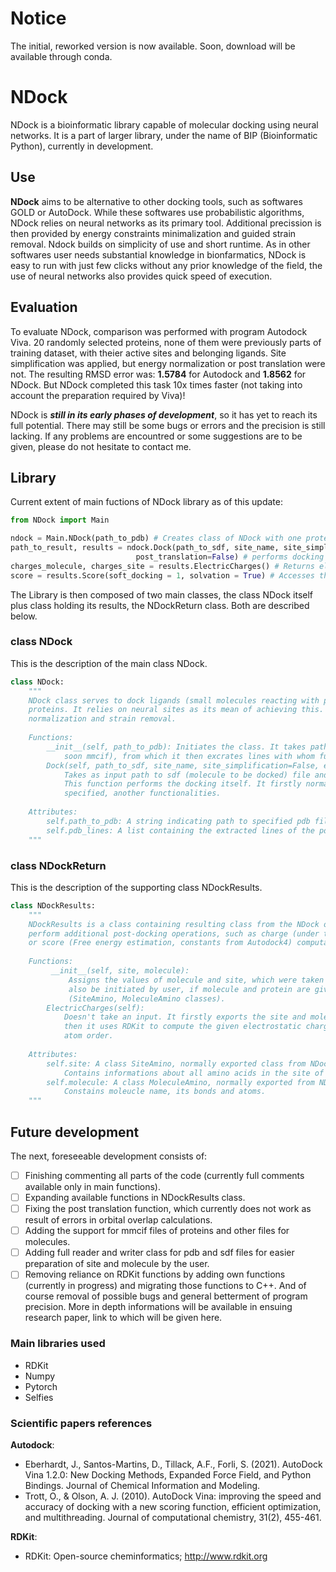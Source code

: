 # Notice
The initial, reworked version is now available. Soon, download will be available through conda.

# NDock
NDock is a bioinformatic library capable of molecular docking using neural networks. It is a part of larger library, under the name of BIP (Bioinformatic Python), currently in development. 

## Use
__NDock__ aims to be alternative to other docking tools, such as softwares GOLD or AutoDock. While these softwares use probabilistic algorithms, NDock relies on neural networks as its primary tool. Additional precission is then provided by energy constraints minimalization and guided strain removal. Ndock builds on simplicity of use and short runtime. As in other softwares user needs substantial knowledge in bionfarmatics, NDock is easy to run with just few clicks without any prior knowledge of the field, the use of neural networks also provides quick speed of execution. 

## Evaluation
To evaluate NDock, comparison was performed with program Autodock Viva. 20 randomly selected proteins, none of them were previously parts of training dataset, with theier active sites and belonging ligands. Site simplification was applied, but energy normalization or post translation were not. The resulting RMSD error was: __1.5784__ for Autodock and __1.8562__ for NDock. But NDock completed this task 10x times faster (not taking into account the preparation required by Viva)!

NDock is ***still in its early phases of development***, so it has yet to reach its full potential. There may still be some bugs or errors and the precision is still lacking. If any problems are encountred or some suggestions are to be given, please do not hesitate to contact me.

## Library
Current extent of main fuctions of NDock library as of this update:

```python
from NDock import Main

ndock = Main.NDock(path_to_pdb) # Creates class of NDock with one protein
path_to_result, results = ndock.Dock(path_to_sdf, site_name, site_simplification=False, energy_normalization=False,
                            post_translation=False) # performs docking on molecule and specified site
charges_molecule, charges_site = results.ElectricCharges() # Returns electrostatic charges of individual atoms, relies on RDKit
score = results.Score(soft_docking = 1, solvation = True) # Accesses the score of finalised docking (docking score)
```

The Library is then composed of two main classes, the class NDock itself plus class holding its results, the NDockReturn class. Both are described below.
### class NDock
This is the description of the main class NDock.

```python
class NDock:
    """
    NDock class serves to dock ligands (small molecules reacting with proteins) into specified 
    proteins. It relies on neural sites as its mean of achieving this. In use are also energy 
    normalization and strain removal. 
    
    Functions:
        __init__(self, path_to_pdb): Initiates the class. It takes path to protein file (currently only pdb, 
            soon mmcif), from which it then excrates lines with whom further functions work.
        Dock(self, path_to_sdf, site_name, site_simplification=False, energy_normalization=True,post_translation=True): 
            Takes as input path to sdf (molecule to be docked) file and site name of previously specified protein.
            This function performs the docking itself. It firstly normalizes input, then uses neural site and, if 
            specified, another functionalities.
            
    Attributes:
        self.path_to_pdb: A string indicating path to specified pdb file.
        self.pdb_lines: A list containing the extracted lines of the pdb file.
    """
```
### class NDockReturn
This is the description of the supporting class NDockResults.

```python
class NDockResults:
    """
    NDockResults is a class containing resulting class from the NDock operations. It serves to 
    perform additional post-docking operations, such as charge (under tha mantle of RDKit)
    or score (Free energy estimation, constants from Autodock4) computations.
    
    Functions:
         __init__(self, site, molecule): 
             Assigns the values of molecule and site, which were taken fromNDock computations. Can 
             also be initiated by user, if molecule and protein are given in right class format 
             (SiteAmino, MoleculeAmino classes).
        ElectricCharges(self): 
            Doesn't take an input. It firstly exports the site and molecule as pdb and sdf file respectively,
            then it uses RDKit to compute the given electrostatic charges which it outputs in lists, by 
            atom order.
            
    Attributes:
        self.site: A class SiteAmino, normally exported class from NDock, but can be created by user.
            Contains informations about all amino acids in the site of the protein.
        self.molecule: A class MoleculeAmino, normally exported from NDock, but can be created by user.
            Constains moleucle name, its bonds and atoms. 
    """
```
## Future development
The next, foreseeable development consists of: 
- [ ] Finishing commenting all parts of the code (currently full comments available only in main functions).
- [ ] Expanding available functions in NDockResults class.
- [ ] Fixing the post translation function, which currently does not work as result of errors in orbital overlap calculations. 
- [ ] Adding the support for mmcif files of proteins and other files for molecules.
- [ ] Adding full reader and writer class for pdb and sdf files for easier preparation of site and molecule by the user.
- [ ] Removing reliance on RDKit functions by adding own functions (currently in progress) and migrating those functions to C++.
And of course removal of possible bugs and general betterment of program precision.
More in depth informations will be available in ensuing research paper, link to which will be given here.

### Main libraries used
- RDKit
- Numpy
- Pytorch
- Selfies

### Scientific papers references
__Autodock__:
- Eberhardt, J., Santos-Martins, D., Tillack, A.F., Forli, S. (2021). AutoDock Vina 1.2.0: New Docking Methods, Expanded Force Field, and Python Bindings. Journal of Chemical Information and Modeling.
- Trott, O., & Olson, A. J. (2010). AutoDock Vina: improving the speed and accuracy of docking with a new scoring function, efficient optimization, and multithreading. Journal of computational chemistry, 31(2), 455-461.

__RDKit__:
- RDKit: Open-source cheminformatics; http://www.rdkit.org
